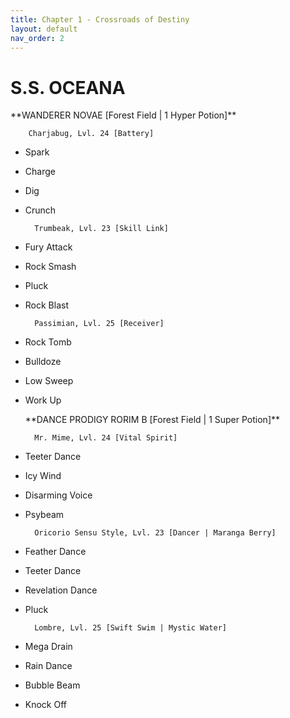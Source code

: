 ```yaml
---
title: Chapter 1 - Crossroads of Destiny
layout: default
nav_order: 2
---
```


# S.S. OCEANA

 <td>	**WANDERER NOVAE [Forest Field | 1 Hyper Potion]**

		Charjabug, Lvl. 24 [Battery]



* Spark
* Charge
* Dig
* Crunch

		Trumbeak, Lvl. 23 [Skill Link]



* Fury Attack
* Rock Smash
* Pluck
* Rock Blast

		Passimian, Lvl. 25 [Receiver]



* Rock Tomb
* Bulldoze
* Low Sweep
* Work Up
   </td>
   <td>
	**DANCE PRODIGY RORIM B [Forest Field | 1 Super Potion]**

		Mr. Mime, Lvl. 24 [Vital Spirit]



* Teeter Dance
* Icy Wind
* Disarming Voice
* Psybeam

		Oricorio Sensu Style, Lvl. 23 [Dancer | Maranga Berry]



* Feather Dance
* Teeter Dance
* Revelation Dance
* Pluck

		Lombre, Lvl. 25 [Swift Swim | Mystic Water]



* Mega Drain
* Rain Dance
* Bubble Beam
* Knock Off
   </td>

